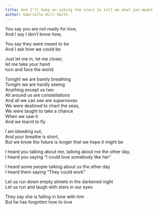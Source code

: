 ```yaml
---
title: And I’ll keep on asking the stars to tell me what you meant
author: Gabrielle Hill-Smith
---
```


You say you are not ready for love,  
And I say I don’t know how,  

You say they were meant to be  
And I ask how we could be  

Just let me in, let me closer,   
let me take your hand  
turn and face the world  

Tonight we are barely breathing  
Tonight we are hardly seeing  
Anything except us two  
All around us are constellations  
And all we can see are supernovas  
We were destined to chart the seas,  
We were taught to take a chance   
When we saw it  
And we learnt to fly  

I am bleeding out,  
And your breathe is short,  
But we know the future is longer that we hope it might be  

I heard you talking about me, talking about me the other day,  
I heard you saying “I could love somebody like her”  

I heard some people talking about us the other day  
I heard them saying “They could work”  


Let us run down empty streets in the darkened night  
Let us run and laugh with stars in our eyes  

They say she is falling in love with him  
But he has forgotten how to love